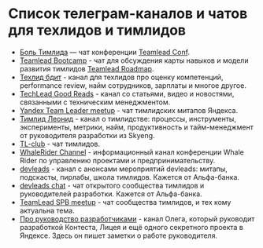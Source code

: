 # Список телеграм-каналов и чатов для техлидов и тимлидов
* [Боль Тимлида](https://t.me/TeamLeadTalks) — чат конференции [Teamlead Conf](http://teamleadconf.ru/).
* [Teamlead Bootcamp](https://t.me/tlbootcamp) - чат для обсуждения карты навыков и модели развития тимлидов [Teamlead Roadmap](https://github.com/tlbootcamp/tlroadmap).
* [Техлид бдит](https://t.me/skillsmatrix) - канал для техлидов про оценку компетенций, performance review, найм сотрудников, зарплаты и многое другое.
* [TechLead Good Reads](https://t.me/leadgr) - канал со статьями, видео и новостями, связанными с техническим менеджментом.
* [Yandex Team Leader meetup](https://t.me/yandex_tl) - чат тимлидских митапов Яндекса.
* [Тимлид Леонид](https://t.me/teamleadleonid) - канал о тимлидстве: процессы, инструменты, эксперименты, метрики, найм, продуктивность и тайм-менеджмент от руководителя разработки из Skyeng.
* [TL-club](https://t.me/tlclub) - чат тимлидов.
* [WhaleRider Channel](https://t.me/WhaleRiderChannel) - информационный канал конференции Whale Rider по управлению проектами и предпринимательству.
* [devleads](https://t.me/devleads) - канал с анонсами мероприятий devleads: митапы, подскасты, пирлабы, школа тимлидов. Кажется от Альфа-банка.
* [devleads chat](https://t.me/devleadschat) - чат открытого сообщества тимлидов и руководителей разработки. Кажется от Альфа-банка.
* [TeamLead SPB meetup](https://t.me/teamlead_spb) - чат cообщества тимлидов, и тех кому актуальна тема.
* [Про руководство разработчиками](https://t.me/teamleading) - канал Олега, который руководит разработкой Контеста, Лицея и ещё одного секретного проекта в Яндексе. Здесь он пишет заметки о работе руководителя.
